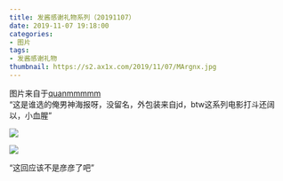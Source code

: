 ```yaml
---
title: 发酱感谢礼物系列（20191107）
date: 2019-11-07 19:18:00
categories:
- 图片
tags:
- 发酱感谢礼物
thumbnail: https://s2.ax1x.com/2019/11/07/MArgnx.jpg
---
```


图片来自于<a href="https://weibo.com/p/1005051720171447" target="_blank">quanmmmmm</a><br/> “这是谁选的俺男神海报呀，没留名，外包装来自jd，btw这系列电影打斗还阔以，小血腥”

![](https://s2.ax1x.com/2019/11/07/MArgnx.jpg)

<!--more-->

![](https://s2.ax1x.com/2019/11/07/MArhND.jpg)

“这回应该不是彦彦了吧”
